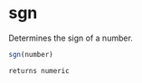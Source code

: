 # sgn

 Determines the sign of a number.

```javascript
sgn(number)
```

```javascript
returns numeric
```
